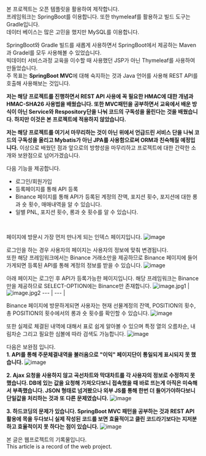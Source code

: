 본 프로젝트는 오픈 템플릿을 활용하여 제작합니다.<br>
프레임워크는 SpringBoot를 이용합니다. 또한 thymeleaf를 활용하고 빌드 도구는 Gradle입니다.<br>
데이터 베이스는 많은 고민을 했지만 MySQL를 이용합니다.<br>

SpringBoot와 Gradle 빌드를 새롭게 사용하면서 SpringBoot에서 제공하는 Maven과 Gradel를 모두 사용해볼 수 있었습니다.<br>
빅데이터 서비스과정 교육을 이수할 때 사용했던 JSP가 아닌 Thymeleaf를 사용하여 만들었습니다.<br>
주 목표는 **SpringBoot MVC**에 대해 숙지하는 것과 Java 언어를 사용해 REST API를 호출해 사용해보는 것입니다.<br>

**저는 해당 프로젝트를 진행하면서 REST API 사용에 꼭 필요한 HMAC에 대한 개념과 HMAC-SHA26 사용법을 배웠습니다.
또한 MVC패턴을 공부하면서 교육에서 배운 방식이 아닌 Service와 Respository단을 나눠 코드의 구독성을 올린다는 것을 배웠습니다.
하지만 이것은 본 프로젝트에 적용하지 않았습니다.** 

**저는 해당 프로젝트를 여기서 마무리하는 것이 아닌 위에서 언급드린 서비스 단을 나눠 코드의 구독성을 올리고 Mybatis가 아닌 JPA를 사용함으로써 ORM과 친숙해질 예정입니다.** 이상으로 배웠던 점과 앞으로의 방향성을 마무리하고 프로젝트에 대한 간략한 소개와 보완점으로 넘어가겠습니다.


다음 기능을 제공합니다.
- 로그인/회원가입
- 등록페이지를 통해 API 등록
- Binance 페이지를 통해 API가 등록된 계정의 잔액, 포지션 횟수, 포지션에 대한 롱과 숏 횟수, 매매내역을 알 수 있습니다.
- 일별 PNL, 포지션 횟수, 롱과 숏 횟수를 알 수 있습니다. 
<br>

페이지에 방문시 가장 먼저 만나게 되는 인덱스 페이지입니다. 
![image](https://user-images.githubusercontent.com/106305465/222973722-30b3ca87-d1e7-48a6-a01e-ccfcca59286d.png)
<br>

로그인을 하는 경우 사용자의 페이지는 사용자의 정보에 맞춰 변경됩니다.<br>
또한 해당 프레임워크에서는 Binance 거래소만을 제공하므로 Binance 페이지에 들어가게되면 등록된 API를 통해 계정의 정보를 받을 수 있습니다.
![image](https://user-images.githubusercontent.com/106305465/222973850-26cecb8e-6420-46e3-86b3-cb4fa49cf7c3.png)

아래 페이지는 로그인 후 API가 등록가능한 페이지입니다. 해당 프레임워크는 Binance만을 제공하므로 SELECT-OPTION에는 Binance만 존재합니다.
![image.jpg1](https://user-images.githubusercontent.com/106305465/222973917-b7e67149-2c50-486a-aa5d-c84d3fe1f3d5.png) |![image.jpg2](https://user-images.githubusercontent.com/106305465/222973976-5261d545-4888-4fa2-a6c0-5622a269d941.png)
--- | --- | 

Binance 페이지에 방문하게되면 사용자는 현재 선물계정의 잔액, POSITION의 횟수, 총 POSITION의 횟수에서의 롱과 숏 횟수를 확인할 수 있습니다.
![image](https://user-images.githubusercontent.com/106305465/222974192-a6dc18b0-f360-4e72-b1f6-26d088092e20.png)

또한 실제로 체결된 내역에 대해서 표로 쉽게 알아볼 수 있으며 특정 열의 오름차순, 내림차순 그리고 필요한 심볼에 따라 검색도 가능합니다.
![image](https://user-images.githubusercontent.com/106305465/222974261-5d188895-0b7e-4983-abee-9857e5619770.png)

다음은 보완점 입니다.<br>
**1. API를 통해 주문체결내역을 불러옴으로 "이익" 페이지단이 통일되게 표시되지 못 했습니다.**
![image](https://user-images.githubusercontent.com/106305465/222974695-a115c3ce-a915-4abe-9c33-55437df62c7d.png)

**2. Ajax 요청을 사용하지 않고 곡선차트와 막대차트를 각 사용자의 정보로 수정하지 못 했습니다. DB에 있는 값을 요청해 가져오다보니 접속했을 때 바로 뜨는게 아직은 미숙해서 부족했습니다. JSON 형태로 넘겨봤으나 외부 JS를 통해 한번 더 들어가야하다보니 단일값을 처리하는 것과 또 다른 문제였습니다.**
![image](https://user-images.githubusercontent.com/106305465/222974768-e2a4322b-c758-4c51-949b-373065ebf277.png)

**3. 하드코딩의 문제가 있습니다. SpringBoot MVC 패턴을 공부하는 것과 REST API 활용에 목을 두다보니 실제 작성된 코드를 보면 효율적이고 클린 코드라기보다는 지저분하고 효율적이지 못 하다는 점이 있습니다.**
![image](https://user-images.githubusercontent.com/106305465/222974811-fbd4a86c-13db-4604-baca-27543479fbac.png)


본 글은 웹프로젝트의 기록물입니다. <br>
This article is a record of the web project.

